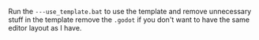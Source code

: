Run the `---use_template.bat` to use the template and remove unnecessary stuff in the template
remove the `.godot` if you don't want to have the same editor layout as I have.
